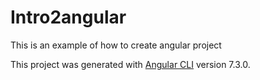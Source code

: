 # Intro2angular

This is an example of how to create angular project

This project was generated with [Angular CLI](https://github.com/angular/angular-cli) version 7.3.0.

